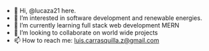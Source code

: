 - 👋 Hi, @lucaza21 here.
- 👀 I’m interested in software development and renewable energies.
- 🌱 I’m currently learning full stack web development MERN
- 💞️ I’m looking to collaborate on world wide projects 
- 📫 How to reach me: luis.carrasquilla.z@gmail.com

<!---
lucaza21/lucaza21 is a ✨ special ✨ repository because its `README.md` (this file) appears on your GitHub profile.
You can click the Preview link to take a look at your changes.
--->
